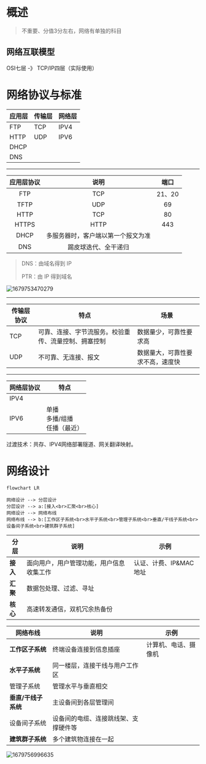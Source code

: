 # 概述

> 不重要、分值3分左右，网络有单独的科目

## 网络互联模型

OSI七层 -》 TCP/IP四层（实际使用）

# 网络协议与标准

| 应用层 | 传输层 | 网络层 |
| ------ | ------ | ------ |
| FTP    | TCP    | IPV4   |
| HTTP   | UDP    | IPV6   |
| DHCP   |        |        |
| DNS    |        |        |

---

| 应用层协议 |                说明                |  端口  |
| :--------: | :--------------------------------: | :----: |
|    FTP    |                TCP                | 21、20 |
|    TFTP    |                UDP                |   69   |
|    HTTP    |                TCP                |   80   |
|   HTTPS   |                HTTP                |  443  |
|    DHCP    | 多服务器时，客户端以第一个报文为准 |        |
|    DNS    |        踢皮球迭代、全干递归        |        |

> DNS：由域名得到 IP
>
> PTR：由 IP 得到域名

![1679753470279](_image/架构-计算机网络模块/1679753470279.png)

---

| 传输层协议 | 特点                                                 | 场景                             |
| ---------- | ---------------------------------------------------- | -------------------------------- |
| TCP        | 可靠、连接、字节流服务。校验重传、流量控制、拥塞控制 | 数据量少，可靠性要求高           |
| UDP        | 不可靠、无连接、报文                                 | 数据量大，可靠性要求不高，速度快 |

---

| 网络层协议 | 特点                                  |
| ---------- | ------------------------------------- |
| IPV4       |                                       |
| IPV6       | 单播<br />多播/组播<br />任播（最近） |

过渡技术：共存、IPV4网络部署隧道、网关翻译映射。

# 网络设计

```mermaid
flowchart LR

网络设计 --> 分层设计
分层设计 --> a:[接入<br>汇聚<br>核心]
网络设计 --> 网络布线
网络布线 --> b:[工作区子系统<br>水平子系统<br>管理子系统<br>垂直/干线子系统<br>设备间子系统<br>建筑群子系统]

```

| 分层           | 说明                                     | 示例                   |
| -------------- | ---------------------------------------- | ---------------------- |
| **接入** | 面向用户，用户管理功能，用户信息收集工作 | 认证、计费、IP&MAC地址 |
| **汇聚** | 数据包处理、过滤、寻址                   |                        |
| **核心** | 高速转发通信，双机冗余热备份             |                        |

| 网络布线                  | 说明                                 | 示例                 |
| ------------------------- | ------------------------------------ | -------------------- |
| **工作区子系统**    | 终端设备连接到信息插座               | 计算机、电话、摄像机 |
| **水平子系统**      | 同一楼层，连接干线与用户工作区       |                      |
| 管理子系统                | 管理水平与垂直相交                   |                      |
| **垂直/干线子系统** | 主设备间到各层管理间                 |                      |
| 设备间子系统              | 设备间的电缆、连接跳线架、支撑硬件等 |                      |
| **建筑群子系统**    | 多个建筑物连接在一起                 |                      |

![1679756996635](_image/架构-计算机网络模块/1679756996635.png)
